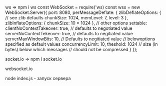 ws => npm i ws
const WebSocket = require('ws)
const wss = new WebSocket.Server({
port: 8080,
perMessageDeflate: {
zlibDeflateOptions: {
// see zlib defaults
chunkSize: 1024,
memLevel: 7,
level: 3
},
zlibInflateOptions: {
  chunkSize: 10 * 1024
},
// other options settable:
clientNoContextTakeover: true, // defaults to negotiated value
serverNoContextTekeover: true, // defaults to negitiated value
serverMaxWindowBits: 10, // Defaults to negitiated value
// belowoptions specified as default values
concurrencyLimit: 10,
theshold: 1024 // size (in bytes) below which messages
// should not be compressed
}
});

socket.io => npm i socket.io

websocket.io

node index.js - запуск сервера
